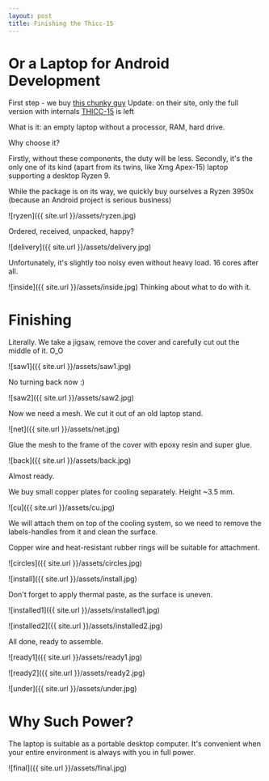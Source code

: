 ```yaml
---
layout: post
title: Finishing the Thiсс-15
---
```


# Or a Laptop for Android Development
First step - we buy [this chunky guy](https://www.eluktronics.com/THICC15-BYO) Update: on their site, only the full version with internals [THICC-15](https://www.eluktronics.com/THICC-15/) is left

What is it: an empty laptop without a processor, RAM, hard drive.

Why choose it?

Firstly, without these components, the duty will be less. Secondly, it's the only one of its kind (apart from its twins, like Xmg Apex-15) laptop supporting a desktop Ryzen 9.

While the package is on its way, we quickly buy ourselves a Ryzen 3950x (because an Android project is serious business)

![ryzen]({{ site.url }}/assets/ryzen.jpg)

Ordered, received, unpacked, happy?

![delivery]({{ site.url }}/assets/delivery.jpg)

Unfortunately, it's slightly too noisy even without heavy load. 16 cores after all.

![inside]({{ site.url }}/assets/inside.jpg)
Thinking about what to do with it.

# Finishing

Literally. We take a jigsaw, remove the cover and carefully cut out the middle of it. O_O

![saw1]({{ site.url }}/assets/saw1.jpg)

No turning back now :)

![saw2]({{ site.url }}/assets/saw2.jpg)

Now we need a mesh. We cut it out of an old laptop stand.

![net]({{ site.url }}/assets/net.jpg)

Glue the mesh to the frame of the cover with epoxy resin and super glue.

![back]({{ site.url }}/assets/back.jpg)

Almost ready.

We buy small copper plates for cooling separately. Height ~3.5 mm.

![cu]({{ site.url }}/assets/cu.jpg)

We will attach them on top of the cooling system, so we need to remove the labels-handles from it and clean the surface.

Copper wire and heat-resistant rubber rings will be suitable for attachment.

![circles]({{ site.url }}/assets/circles.jpg)

![install]({{ site.url }}/assets/install.jpg)

Don't forget to apply thermal paste, as the surface is uneven.

![installed1]({{ site.url }}/assets/installed1.jpg)

![installed2]({{ site.url }}/assets/installed2.jpg)

All done, ready to assemble.


![ready1]({{ site.url }}/assets/ready1.jpg)

![ready2]({{ site.url }}/assets/ready2.jpg)

![under]({{ site.url }}/assets/under.jpg)

# Why Such Power?

The laptop is suitable as a portable desktop computer. It's convenient when your entire environment is always with you in full power.

![final]({{ site.url }}/assets/final.jpg)